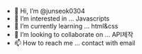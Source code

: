 - 👋 Hi, I’m @junseok0304
- 👀 I’m interested in ... Javascripts
- 🌱 I’m currently learning ... html&css
- 💞️ I’m looking to collaborate on ... API제작
- 📫 How to reach me ... contact with email

<!---
junseok0304/junseok0304 is a ✨ special ✨ repository because its `README.md` (this file) appears on your GitHub profile.
You can click the Preview link to take a look at your changes.
--->
